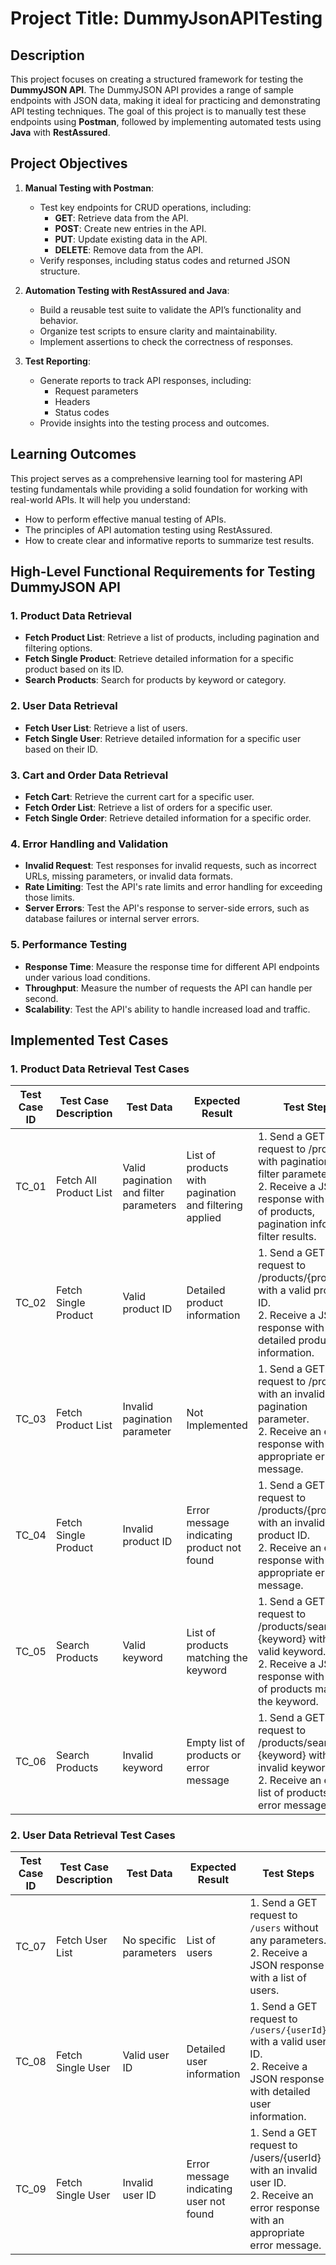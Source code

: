 # Project Title: DummyJsonAPITesting

## Description
This project focuses on creating a structured framework for testing the **DummyJSON API**. The DummyJSON API provides a range of sample endpoints with JSON data, making it ideal for practicing and demonstrating API testing techniques. The goal of this project is to manually test these endpoints using **Postman**, followed by implementing automated tests using **Java** with **RestAssured**.

## Project Objectives

1. **Manual Testing with Postman**:
   - Test key endpoints for CRUD operations, including:
     - **GET**: Retrieve data from the API.
     - **POST**: Create new entries in the API.
     - **PUT**: Update existing data in the API.
     - **DELETE**: Remove data from the API.
   - Verify responses, including status codes and returned JSON structure.

2. **Automation Testing with RestAssured and Java**:
   - Build a reusable test suite to validate the API’s functionality and behavior.
   - Organize test scripts to ensure clarity and maintainability.
   - Implement assertions to check the correctness of responses.

3. **Test Reporting**:
   - Generate reports to track API responses, including:
     - Request parameters
     - Headers
     - Status codes
   - Provide insights into the testing process and outcomes.

## Learning Outcomes
This project serves as a comprehensive learning tool for mastering API testing fundamentals while providing a solid foundation for working with real-world APIs. It will help you understand:
- How to perform effective manual testing of APIs.
- The principles of API automation testing using RestAssured.
- How to create clear and informative reports to summarize test results.


## High-Level Functional Requirements for Testing DummyJSON API

### 1. Product Data Retrieval
- **Fetch Product List**: Retrieve a list of products, including pagination and filtering options.
- **Fetch Single Product**: Retrieve detailed information for a specific product based on its ID.
- **Search Products**: Search for products by keyword or category.

### 2. User Data Retrieval
- **Fetch User List**: Retrieve a list of users.
- **Fetch Single User**: Retrieve detailed information for a specific user based on their ID.

### 3. Cart and Order Data Retrieval
- **Fetch Cart**: Retrieve the current cart for a specific user.
- **Fetch Order List**: Retrieve a list of orders for a specific user.
- **Fetch Single Order**: Retrieve detailed information for a specific order.

### 4. Error Handling and Validation
- **Invalid Request**: Test responses for invalid requests, such as incorrect URLs, missing parameters, or invalid data formats.
- **Rate Limiting**: Test the API's rate limits and error handling for exceeding those limits.
- **Server Errors**: Test the API's response to server-side errors, such as database failures or internal server errors.

### 5. Performance Testing
- **Response Time**: Measure the response time for different API endpoints under various load conditions.
- **Throughput**: Measure the number of requests the API can handle per second.
- **Scalability**: Test the API's ability to handle increased load and traffic.

## Implemented Test Cases
### 1. Product Data Retrieval Test Cases

| Test Case ID | Test Case Description     | Test Data                              | Expected Result                                         | Test Steps                                                                                                                                                  |
|--------------|---------------------------|----------------------------------------|---------------------------------------------------------|-------------------------------------------------------------------------------------------------------------------------------------------------------------|
| TC_01        | Fetch All Product List    | Valid pagination and filter parameters | List of products with pagination and filtering applied   | 1. Send a GET request to /products with pagination and filter parameters. <br> 2. Receive a JSON response with a list of products, pagination info, and filter results. |
| TC_02        | Fetch Single Product      | Valid product ID                       | Detailed product information                             | 1. Send a GET request to /products/{productId} with a valid product ID. <br> 2. Receive a JSON response with detailed product information.                   |
| TC_03        | Fetch Product List        | Invalid pagination parameter           | Not Implemented							               | 1. Send a GET request to /products with an invalid pagination parameter. <br> 2. Receive an error response with an appropriate error message.               |
| TC_04        | Fetch Single Product      | Invalid product ID                     | Error message indicating product not found               | 1. Send a GET request to /products/{productId} with an invalid product ID. <br> 2. Receive an error response with an appropriate error message.             |
| TC_05        | Search Products           | Valid keyword                          | List of products matching the keyword                    | 1. Send a GET request to /products/search?q={keyword} with a valid keyword. <br> 2. Receive a JSON response with a list of products matching the keyword.   |
| TC_06        | Search Products           | Invalid keyword                        | Empty list of products or error message                 | 1. Send a GET request to /products/search?q={keyword} with an invalid keyword. <br> 2. Receive an empty list of products or an error message.              |

### 2. User Data Retrieval Test Cases

| Test Case ID | Test Case Description | Test Data           | Expected Result                     | Test Steps                                                                                   |
|--------------|-----------------------|---------------------|-------------------------------------|----------------------------------------------------------------------------------------------|
| TC_07        | Fetch User List       | No specific parameters | List of users                      | 1. Send a GET request to `/users` without any parameters. <br> 2. Receive a JSON response with a list of users. |
| TC_08        | Fetch Single User     | Valid user ID       | Detailed user information           | 1. Send a GET request to `/users/{userId}` with a valid user ID. <br> 2. Receive a JSON response with detailed user information. |
| TC_09        | Fetch Single User     | Invalid user ID       | Error message indicating user not found         | 1. Send a GET request to /users/{userId} with an invalid user ID. <br> 2. Receive an error response with an appropriate error message. |
